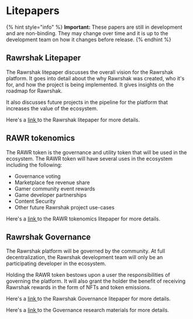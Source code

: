 # Litepapers

{% hint style="info" %}
**Important:** These papers are still in development and are non-binding. They may change over time and it is up to the development team on how it changes before release.
{% endhint %}

## Rawrshak Litepaper

The Rawrshak litepaper discusses the overall vision for the Rawrshak platform. It goes into detail about the why Rawrshak was created, who it's for, and how the project is being implemented. It gives insights on the roadmap for Rawrshak.&#x20;

It also discusses future projects in the pipeline for the platform that increases the value of the ecosystem.&#x20;

Here's a [link ](https://github.com/Rawrshak/Rawrshak-Litepaper/blob/main/Rawrshak.v.3.2.pdf)to the Rawrshak litepaper for more details.

## RAWR tokenomics&#x20;

The RAWR token is the governance and utility token that will be used in the ecosystem. The RAWR token will have several uses in the ecosystem including the following:

* Governance voting
* Marketplace fee revenue share
* Gamer community event rewards
* Game developer partnerships
* Content Security&#x20;
* Other future Rawrshak project use-cases

Here's a [link ](https://github.com/Rawrshak/Rawrshak-Litepaper/blob/main/RawrshakTokenomics.v.1.5.pdf)to the RAWR tokenomics litepaper for more details.

## Rawrshak Governance

The Rawrshak platform will be governed by the community. At full decentralization, the Rawrshak development team will only be an participating developer in the ecosystem.

Holding the RAWR token bestows upon a user the responsibilities of governing the platform. It will also grant the holder the benefit of receiving Rawrshak rewards in the form of NFTs and token emissions.

Here's a [link ](https://github.com/Rawrshak/Rawrshak-Litepaper/blob/main/RawrshakGovernance.v.0.3.pdf)to the Rawrshak Governance litepaper for more details.

Here's a [link ](https://github.com/Rawrshak/Rawrshak-Litepaper/blob/main/RawrshakGovernanceResearch.v.0.1.pdf)to the Governance research materials for more details.
